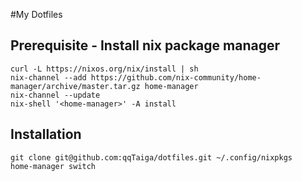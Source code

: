 #My Dotfiles

## Prerequisite - Install nix package manager
    curl -L https://nixos.org/nix/install | sh
    nix-channel --add https://github.com/nix-community/home-manager/archive/master.tar.gz home-manager
    nix-channel --update
    nix-shell '<home-manager>' -A install

## Installation
    git clone git@github.com:qqTaiga/dotfiles.git ~/.config/nixpkgs
    home-manager switch
